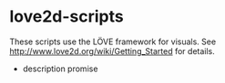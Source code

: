 # love2d-scripts

These scripts use the LÖVE framework for visuals. See http://www.love2d.org/wiki/Getting_Started for details.
* description promise
